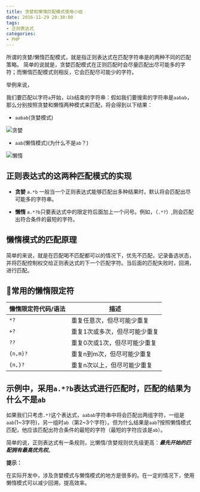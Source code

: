 ```yaml
---
title: 贪婪和懒惰匹配模式使用小结
date: 2016-11-29 20:30:00
tags:
- 正则表达式
categories:
- PHP
---
```


所谓的贪婪/懒惰匹配模式，就是指正则表达式在匹配字符串是的两种不同的匹配策略。
简单的说就是，贪婪匹配模式在正则匹配时会尽量匹配出尽可能多的字符；而懒惰匹配模式则相反，它会匹配尽可能少的字符。

举例来说，

我们要匹配以字符`a`开始，以`b`结束的字符串：假如我们要搜索的字符串是`aabab`，那么分别按照贪婪和懒惰两种模式来匹配，将会得到以下结果：

- `aabab`(贪婪模式)

![贪婪](http://n.sinaimg.cn/games/3ece443e/20161129/image.svg)

- `aab`(懒惰模式)(为什么不是`ab`？)

![懒惰](http://n.sinaimg.cn/games/3ece443e/20161129/image2.svg)

<!-- more -->

## 正则表达式的这两种匹配模式的实现

- **贪婪** `a.*b` 一般当一个正则表达式能够匹配出多种结果时，默认将会匹配出尽可能多的字符串。


- **懒惰** `a.*?b`只要表达式中的限定符后面加上一个问号。例如，（`.*?`）,则会匹配出符合条件的最短的字符。


## 懒惰模式的匹配原理
简单的来说，就是在匹配喝不匹配都可以的情况下，优先不匹配，记录备选状态，并将匹配控制权交给正则表达式的下一个匹配字符。当后面的匹配失败时，回溯，进行匹配。

## 常用的懒惰限定符

懒惰限定符代码/语法|描述
-----|------
`*?`|重复任意次，但尽可能少重复
`+?`|重复1次或多次，但尽可能少重复
`??`|重复0次或1次，但尽可能少重复
`{n,m}?`|重复n到m次，但尽可能少重复
`{n,}?`|重复n次以上，但尽可能少重复

## 示例中，采用`a.*?b`表达式进行匹配时，匹配的结果为什么不是`ab`

如果我们只考虑`.*?`这个表达式，`aabab`字符串中将会匹配出两组字符，一组是`aab`(1~3字符)，另一组时`ab`（第2~3个字符）。但为什么结果是`aab`?按照懒惰模式匹配，他应该匹配出符合条件的最短的字符（最短的字符应该是`ab`）。

简单的说，正则表达式有一条规则，比懒惰/贪婪规则优先级更高：***最先开始的匹配拥有最高优先权***。

**提示：**

在实际开发中，涉及贪婪模式与懒惰模式的地方是很多的。在一定的情况下，使用懒惰模式可以减少回溯，提高效率。
